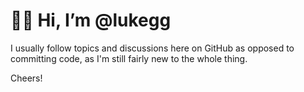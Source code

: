 # 👋🏻 Hi, I’m @lukegg

I usually follow topics and discussions here on GitHub as opposed to committing code, as I'm still fairly new to the whole thing.

Cheers!

